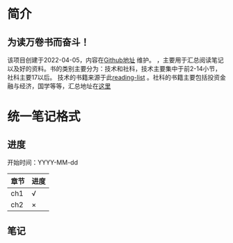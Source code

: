 # 简介

## 为**读万卷书**而奋斗！

该项目创建于2022-04-05，内容在[Github地址](https://github.com/xiaozhiliaoo/reading-note) 维护。
，主要用于汇总阅读笔记以及好的资料。书的类别主要分为：技术和社科，技术主要集中于前2-14小节，社科主要17以后。
技术的书籍来源于此[reading-list](https://xiaozhiliaoo.github.io/reading-list/)
。社科的书籍主要包括投资金融与经济，国学等等，汇总地址在[这里](https://xiaozhiliaoo.github.io/reading-note/reference/booklist.html)

# 统一笔记格式

## 进度

开始时间：YYYY-MM-dd

| 章节 | 进度 |
| ---- | ---- |
| ch1  | √    |
| ch2  | ×    |

## 笔记